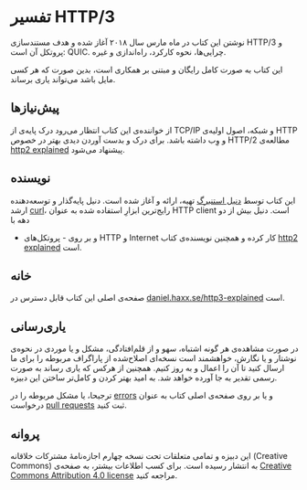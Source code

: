 # تفسیر HTTP/3

نوشتن این کتاب در ماه مارس سال ۲۰۱۸ آغاز شده و هدف مستندسازی HTTP/3 و پروتکل آن
است: QUIC. چرایی‌ها، نحوه کارکرد، راه‌اندازی و غیره.

این کتاب به صورت کامل رایگان و مبتنی بر همکاری است، بدین صورت که هر کسی مایل
باشد می‌تواند یاری برساند.

## پیش‌نیازها

از خواننده‌ی این کتاب انتظار می‌رود درک پایه‌ی از TCP/IP و شبکه،
اصول اولیه‌ی HTTP و وِب داشته باشد. برای درک و بدست آوردن دیدی بهتر در خصوص
HTTP/2 مطالعه‌ی [http2 explained](https://daniel.haxx.se/http2/) پیشنهاد
می‌شود.

## نویسنده

این کتاب توسط [دنیل استنبرگ](https://daniel.haxx.se/) تهیه، ارائه و آغاز شده
است. دنیل پایه‌گذار و توسعه‌دهنده ارشد [curl](https://curl.haxx.se/)،
رایج‌ترین ابزارِ استفاده شده به عنوان HTTP client است. دنیل بیش از دو دهه با
- و بر روی - پروتکل‌های HTTP و Internet کار کرده و همچنین نویسنده‌ی
کتاب [http2 explained](https://daniel.haxx.se/http2/) است.

## خانه

صفحه‌ی اصلی این کتاب قابل دسترس در
[daniel.haxx.se/http3-explained](https://daniel.haxx.se/http3-explained) است.

## یاری‌رسانی

در صورت مشاهده‌ی هر گونه اشتباه، سهو و از قلم‌افتادگی، مشکل و یا موردی
در نحوه‌ی نوشتار و یا نگارش، خواهشمند است نسخه‌ای اصلاح‌شده از
پاراگراف مربوطه را برای ما ارسال کنید تا آن را اعمال و به روز کنیم. همچنین از
هرکس که یاری رساند به صورت رسمی تقدیر به جا آورده خواهد شد. به امید بهتر کردن و
کامل‌تر ساختن این دبیزه.

ترجیحا، یا مشکل مربوطه را در
[errors](https://github.com/bagder/http3-explained/issues) و یا بر روی
صفحه‌ی اصلی کتاب به عنوان درخواست [pull
requests](https://github.com/bagder/http3-explained/pulls) ثبت کنید.

## پروانه

این دبیزه و تمامی متعلقات تحت نسخه چهارم اجازه‌نامهٔ مشترکات خلاقانه
(Creative Commons) به انتشار رسیده است. برای کسب اطلاعات بیشتر، به صفحه‌ی
[Creative Commons Attribution 4.0
license](https://creativecommons.org/licenses/by/4.0/) مراجعه کنید.
